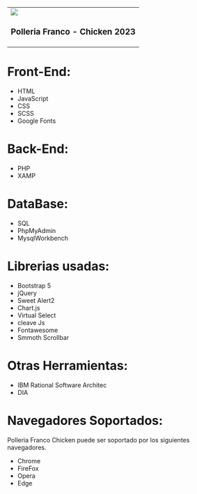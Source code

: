 <table>
    <tr>
        <td>
            <a href="#" target="_blank"><img src="dist/assets/img/login/bg-login.png"></a>
            <h3>Polleria Franco - Chicken 2023</h3>
        </td>
    </tr>
</table>


<h1>Front-End:</h1>

- HTML
- JavaScript
- CSS
- SCSS
- Google Fonts

<h1>Back-End:</h1>

- PHP
- XAMP

<h1>DataBase:</h1>

- SQL
- PhpMyAdmin
- MysqlWorkbench


<h1>Librerias usadas:</h1>

- Bootstrap 5
- jQuery
- Sweet Alert2
- Chart.js
- Virtual Select
- cleave Js
- Fontawesome
- Smmoth Scrollbar

<h1>Otras Herramientas:</h1>

- IBM Rational Software Architec
- DIA

<h1>Navegadores Soportados:</h1>

Polleria Franco Chicken puede ser soportado por los siguientes navegadores.

- Chrome
- FireFox 
- Opera 
- Edge 